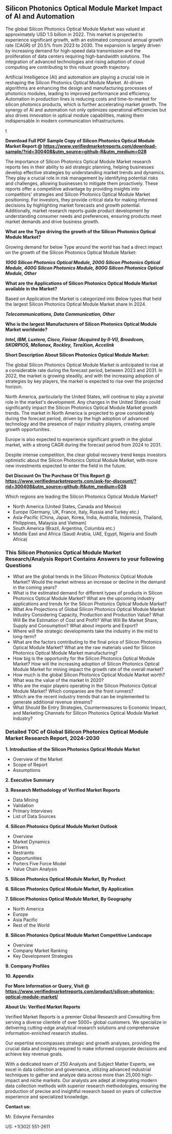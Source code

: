 <h2>Silicon Photonics Optical Module Market Impact of AI and Automation</h2><p>The global Silicon Photonics Optical Module Market was valued at approximately USD 1.5 billion in 2022. This market is projected to experience significant growth, with an estimated compound annual growth rate (CAGR) of 20.5% from 2023 to 2030. The expansion is largely driven by increasing demand for high-speed data transmission and the proliferation of data centers requiring high-bandwidth solutions. The integration of advanced technologies and rising adoption of cloud computing are contributing to this robust growth trajectory.</p><p>Artificial Intelligence (AI) and automation are playing a crucial role in reshaping the Silicon Photonics Optical Module Market. AI-driven algorithms are enhancing the design and manufacturing processes of photonics modules, leading to improved performance and efficiency. Automation in production lines is reducing costs and time-to-market for silicon photonics products, which is further accelerating market growth. The synergy of AI and automation not only optimizes operational efficiencies but also drives innovation in optical module capabilities, making them indispensable in modern communication infrastructures.</p>t</p><p id="" class=""><strong>Download Full PDF Sample Copy of Silicon Photonics Optical Module Market Report @ <a href="https://www.verifiedmarketreports.com/download-sample/?rid=300408&utm_source=github-R&utm_medium=028" target="_blank">https://www.verifiedmarketreports.com/download-sample/?rid=300408&utm_source=github-R&utm_medium=028</a></strong></p><p>The importance of&nbsp;Silicon Photonics Optical Module Market research reports lies in their ability to aid strategic planning, helping businesses develop effective strategies by understanding market trends and dynamics. They play a crucial role in risk management by identifying potential risks and challenges, allowing businesses to mitigate them proactively. These reports offer a competitive advantage by providing insights into competitors' strategies and Silicon Photonics Optical Module Market positioning. For investors, they provide critical data for making informed decisions by highlighting market forecasts and growth potential. Additionally, market research reports guide product development by understanding consumer needs and preferences, ensuring products meet market demands and drive business growth.</p><p><strong>What are the&nbsp;Type driving the growth of the Silicon Photonics Optical Module Market?</strong></p><p id="" class="">Growing demand for below Type around the world has had a direct impact on the growth of the Silicon Photonics Optical Module Market:</p><em><strong>100G Silicon Photonics Optical Module, 200G Silicon Photonics Optical Module, 400G Silicon Photonics Module, 800G Silicon Photonics Optical Module, Other</strong></em></p><strong>What are the&nbsp;Applications&nbsp;of Silicon Photonics Optical Module Market available in the Market?</strong></p><p id="" class="">Based on Application the Market is categorized into Below types that held the largest Silicon Photonics Optical Module Market share In 2024.</p><em><strong>Telecommunications, Data Communication, Other</strong></em></p><strong>Who is the largest Manufacturers of Silicon Photonics Optical Module Market worldwide?</strong></p><p><em><strong>Intel, IBM, Luxtera, Cisco, Finisar (Acquired by II-VI), Broadcom, SKORPIOS, Mellanox, Rockley, TeraXion, Accelink</strong></em></p><p id="" class=""><strong>Short Description About Silicon Photonics Optical Module Market:</strong></p><p>The global Silicon Photonics Optical Module Market is anticipated to rise at a considerable rate during the forecast period, between 2023 and 2031. In 2022, the market is growing steadily, and with the increasing adoption of strategies by key players, the market is expected to rise over the projected horizon.</p><p>North America, particularly the United States, will continue to play a pivotal role in the market's development. Any changes in the United States could significantly impact the Silicon Photonics Optical Module Market growth trends. The market in North America is projected to grow considerably during the forecast period, driven by the high adoption of advanced technology and the presence of major industry players, creating ample growth opportunities.</p><p>Europe is also expected to experience significant growth in the global market, with a strong CAGR during the forecast period from 2024 to 2031.</p><p>Despite intense competition, the clear global recovery trend keeps investors optimistic about the Silicon Photonics Optical Module Market, with more new investments expected to enter the field in the future.</p><p id="" class=""><strong>Get Discount On The Purchase Of This Report @ <a href="https://www.verifiedmarketreports.com/ask-for-discount/?rid=300408&utm_source=github-R&utm_medium=028" target="_blank">https://www.verifiedmarketreports.com/ask-for-discount/?rid=300408&utm_source=github-R&utm_medium=028</a></strong></p>Which regions are leading the Silicon Photonics Optical Module Market?</p><ul><li>North America (United States, Canada and Mexico)</li><li>Europe (Germany, UK, France, Italy, Russia and Turkey etc.)</li><li>Asia-Pacific (China, Japan, Korea, India, Australia, Indonesia, Thailand, Philippines, Malaysia and Vietnam)</li><li>South America (Brazil, Argentina, Columbia etc.)</li><li>Middle East and Africa (Saudi Arabia, UAE, Egypt, Nigeria and South Africa)</li></ul><h3 id="" class="">This Silicon Photonics Optical Module Market Research/Analysis Report Contains Answers to your following Questions</h3><ul><li>What are the global trends in the Silicon Photonics Optical Module Market? Would the market witness an increase or decline in the demand in the coming years?</li><li>What is the estimated demand for different types of products in Silicon Photonics Optical Module Market? What are the upcoming industry applications and trends for the Silicon Photonics Optical Module Market?</li><li>What Are Projections of Global Silicon Photonics Optical Module Market Industry Considering Capacity, Production and Production Value? What Will Be the Estimation of Cost and Profit? What Will Be Market Share, Supply and Consumption? What about imports and Export?</li><li>Where will the strategic developments take the industry in the mid to long-term?</li><li>What are the factors contributing to the final price of Silicon Photonics Optical Module Market? What are the raw materials used for Silicon Photonics Optical Module Market manufacturing?</li><li>How big is the opportunity for the Silicon Photonics Optical Module Market? How will the increasing adoption of Silicon Photonics Optical Module Market for mining impact the growth rate of the overall market?</li><li>How much is the global Silicon Photonics Optical Module Market worth? What was the value of the market In 2020?</li><li>Who are the major players operating in the Silicon Photonics Optical Module Market? Which companies are the front runners?</li><li>Which are the recent industry trends that can be implemented to generate additional revenue streams?</li><li>What Should Be Entry Strategies, Countermeasures to Economic Impact, and Marketing Channels for Silicon Photonics Optical Module Market Industry?</li></ul><h3 id="" class="">Detailed TOC of Global Silicon Photonics Optical Module Market Research Report, 2024-2030</h3><p id="" class=""><strong>1. Introduction of the Silicon Photonics Optical Module Market</strong></p><ul><li>Overview of the Market</li><li>Scope of Report</li><li>Assumptions</li></ul><p id="" class=""><strong>2. Executive Summary</strong></p><p id="" class=""><strong>3. Research Methodology of Verified Market Reports</strong></p><ul><li>Data Mining</li><li>Validation</li><li>Primary Interviews</li><li>List of Data Sources</li></ul><p id="" class=""><strong>4. Silicon Photonics Optical Module Market Outlook</strong></p><ul><li>Overview</li><li>Market Dynamics</li><li>Drivers</li><li>Restraints</li><li>Opportunities</li><li>Porters Five Force Model</li><li>Value Chain Analysis</li></ul><p id="" class=""><strong>5. Silicon Photonics Optical Module Market, By Product</strong></p><p id="" class=""><strong>6. Silicon Photonics Optical Module Market, By Application</strong></p><p id="" class=""><strong>7. Silicon Photonics Optical Module Market, By Geography</strong></p><ul><li>North America</li><li>Europe</li><li>Asia Pacific</li><li>Rest of the World</li></ul><p id="" class=""><strong>8. Silicon Photonics Optical Module Market Competitive Landscape</strong></p><ul><li>Overview</li><li>Company Market Ranking</li><li>Key Development Strategies</li></ul><p id="" class=""><strong>9. Company Profiles</strong></p><p id="" class=""><strong>10. Appendix</strong></p><p id="" class=""><strong>For More Information or Query, Visit @ <a href="https://www.verifiedmarketreports.com/product/silicon-photonics-optical-module-market/" target="_blank">https://www.verifiedmarketreports.com/product/silicon-photonics-optical-module-market/</a></strong></p><p id="" class=""><strong>About Us: Verified Market Reports</strong></p><p id="" class="">Verified Market Reports is a premier Global Research and Consulting firm serving a diverse clientele of over 5000+ global customers. We specialize in delivering cutting-edge analytical research solutions and comprehensive information-enriched research studies.</p><p id="" class="">Our expertise encompasses strategic and growth analyses, providing the crucial data and insights required to make informed corporate decisions and achieve key revenue goals.</p><p id="" class="">With a dedicated team of 250 Analysts and Subject Matter Experts, we excel in data collection and governance, utilizing advanced industrial techniques to gather and analyze data across more than 25,000 high-impact and niche markets. Our analysts are adept at integrating modern data collection methods with superior research methodologies, ensuring the production of precise and insightful research based on years of collective experience and specialized knowledge.</p><p id="" class=""><strong>Contact us:</strong></p><p id="" class="">Mr. Edwyne Fernandes</p><p id="" class="">US: +1(302) 551-2611</p>
